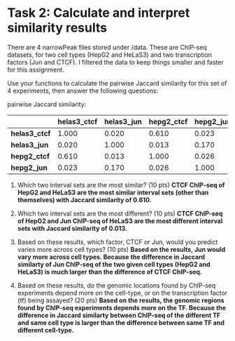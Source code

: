 # Task 2: Calculate and interpret similarity results

There are 4 narrowPeak files stored under /data. These are ChIP-seq datasets, for two cell types (HepG2 and HeLaS3) and two transcription factors (Jun and CTCF). I filtered the data to keep things smaller and faster for this assignment.

Use your functions to calculate the pairwise Jaccard similarity for this set of 4 experiments, then answer the following questions:

pairwise Jaccard similarity:

|               |helas3_ctcf|helas3_jun|hepg2_ctcf|hepg2_jun|
|---------------|-----------|----------|----------|---------|
|**helas3_ctcf**|   1.000   |  0.020   | 0.610    | 0.023   |
|**helas3_jun** |   0.020   |  1.000   | 0.013    | 0.170   |
|**hepg2_ctcf** |   0.610   |  0.013   | 1.000    | 0.026   |
|**hepg2_jun**  |   0.023   |  0.170   | 0.026    | 1.000   |

1. Which two interval sets are the most similar? (10 pts) 
**CTCF ChIP-seq of HepG2 and HeLaS3 are the most similar interval sets (other than themselves) with Jaccard similarity of 0.610.**

2. Which two interval sets are the most different? (10 pts) 
**CTCF ChIP-seq of HepG2 and Jun ChIP-seq of HeLaS3 are the most different interval sets with Jaccard similarity of 0.013.** 

3. Based on these results, which factor, CTCF or Jun, would you predict varies more across cell types? (10 pts)
**Based on the results, Jun would vary more across cell types. 
Because the difference in Jaccard similarty of Jun ChIP-seq of the two given cell types (HepG2 and HeLaS3) is much larger than the difference of CTCF ChIP-seq.** 

4. Based on these results, do the genomic locations found by ChIP-seq experiments depend more on the cell-type, or on the transcription factor (tf) being assayed? (20 pts)
**Based on the results, the genomic regions found by ChIP-seq experiments depends more on the TF. 
Because the difference in Jaccard similarty between ChIP-seq of the different TF and same cell type is larger than the difference between same TF and different cell-type.**

